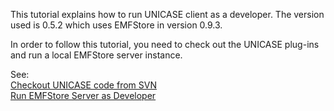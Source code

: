 This tutorial explains how to run UNICASE client as a developer. The version used is 0.5.2 which uses EMFStore in version 0.9.3.

In order to follow this tutorial, you need to check out the UNICASE plug-ins and run a local EMFStore server instance.

See:<br />
[Checkout UNICASE code from SVN](http://code.google.com/p/unicase/wiki/CheckoutTutorial)<br />
[Run EMFStore Server as Developer](http://code.google.com/p/unicase/wiki/RunServerTutorial)